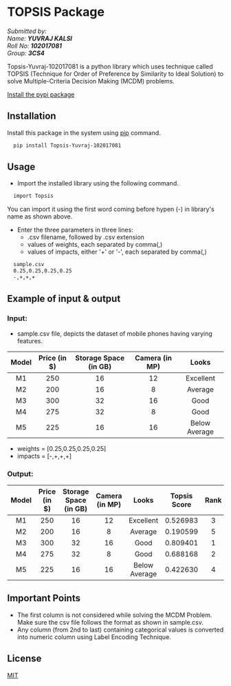 
# TOPSIS Package   

*Submitted by:*   
*Name: **YUVRAJ KALSI***   
*Roll No: **102017081***  
*Group: **3CS4*** 

Topsis-Yuvraj-102017081 is a python library which uses technique called TOPSIS (Technique for Order of Preference by Similarity to Ideal Solution) to solve Multiple-Criteria Decision Making (MCDM) problems.

[Install the pypi package](https://pypi.org/project/Topsis-Yuvraj-102017081/)


              


## Installation

Install this package in the system using [pip](https://pip.pypa.io/en/stable/) command.

```bash
  pip install Topsis-Yuvraj-102017081
```




## Usage

* Import the installed library using the following command.

```bash
  import Topsis
```
You can import it using the first word coming before hypen (-) in library's name as shown above.

* Enter the three parameters in three lines:
  * .csv filename, followed by .csv extension
  * values of weights, each separated by comma(,)
  * values of impacts, either '+' or '-', each separated by comma(,) 
  
```bash
  sample.csv
  0.25,0.25,0.25,0.25
  -,+,+,+
```



## Example of input & output

### Input:

* sample.csv file, depicts the dataset of mobile phones having varying features.

| Model | Price (in $) | Storage Space (in GB) | Camera (in MP)| Looks | 
| :---------------: | :---------------: | :---------------: | :---------------: | :---------------: |
| M1 | 250 | 16 | 12 | Excellent |
| M2 | 200 | 16 | 8 | Average |
| M3 | 300 | 32 | 16 |  Good |
| M4 | 275 | 32 | 8 |  Good |
| M5 | 225 | 16 | 16 |  Below Average |

* weights = [0.25,0.25,0.25,0.25]  
* impacts = [-,+,+,+]

### Output:

| Model | Price (in $) | Storage Space (in GB) | Camera (in MP)| Looks | Topsis Score | Rank | 
| :---------------: | :---------------: | :---------------: | :---------------: | :---------------: | :---------------: | :---------------: |
| M1 | 250 | 16 | 12 | Excellent | 0.526983 | 3 |
| M2 | 200 | 16 | 8 | Average | 0.190599 | 5 |
| M3 | 300 | 32 | 16 |  Good | 0.809401 | 1 |
| M4 | 275 | 32 | 8 |  Good | 0.688168 | 2 |
| M5 | 225 | 16 | 16 |  Below Average | 0.422630 | 4 |





## Important Points

* The first column is not considered while solving the MCDM Problem. Make sure the csv file follows the format as shown in sample.csv.
* Any column (from 2nd to last) containing categorical values is converted into numeric column using Label Encoding Technique.

## License

[MIT](https://choosealicense.com/licenses/mit/)
